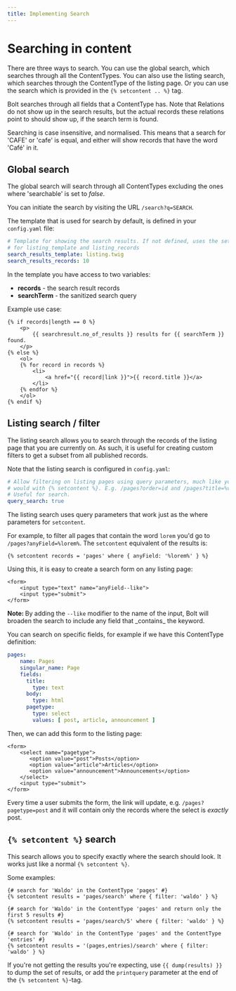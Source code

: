 ```yaml
---
title: Implementing Search
---
```

Searching in content
====================

There are three ways to search. You can use the global search, which searches
through all the ContentTypes. You can also use the listing search, which searches
through the ContentType of the listing page. Or you can use the search which is provided in
the `{% setcontent .. %}` tag.

Bolt searches through all fields that a ContentType has. 
Note that Relations do not show up in the search
results, but the actual records these relations point to should show up, if the
search term is found.

Searching is case insensitive, and normalised. This means that a search for
'CAFE' or 'cafe' is equal, and either will show records that have the word
'Café' in it.

Global search
-------------

The global search will search through
all ContentTypes excluding the ones where 'searchable' is set to _false_.

You can initiate the search by visiting the URL `/search?q=SEARCH`.

The template that is used for search by default, is defined in your
`config.yaml` file:

```yaml
# Template for showing the search results. If not defined, uses the settings
# for listing_template and listing_records
search_results_template: listing.twig
search_results_records: 10
```

In the template you have access to two variables:

  - **records** - the search result records
  - **searchTerm** - the sanitized search query

Example use case:

```twig
{% if records|length == 0 %}
    <p>
        {{ searchresult.no_of_results }} results for {{ searchTerm }} found.
    </p>
{% else %}
    <ol>
    {% for record in records %}
        <li>
            <a href="{{ record|link }}">{{ record.title }}</a>
        </li>
    {% endfor %}
    </ol>
{% endif %}
```

## Listing search / filter

The listing search allows you to search through the records of the 
listing page that you are currently on. As such, it is useful for creating
custom filters to get a subset from all published records.

Note that the listing search is configured in `config.yaml`:

```yaml
# Allow filtering on listing pages using query parameters, much like you
# would with {% setcontent %}. E.g. /pages?order=id and /pages?title=%voluptat%
# Useful for search.
query_search: true
```

The listing search uses query parameters that work just as the where parameters
for `setcontent`.

For example, to filter all pages that contain the word `lorem` you'd go to 
`/pages?anyField=%lorem%`. The `setcontent` equivalent of the results is:

```twig
{% setcontent records = 'pages' where { anyField: '%lorem%' } %}
```

Using this, it is easy to create a search form on any listing page:

```twig
<form>
    <input type="text" name="anyField--like">
    <input type="submit">
</form>
```

<p class="note"><strong>Note: </strong> By adding the <code>--like</code>
modifier to the name of the input, Bolt will broaden the search to include
any field that _contains_ the keyword.</p>

You can search on specific fields, for example if we have this
ContentType definition:

```yaml
pages:
    name: Pages
    singular_name: Page
    fields:
      title:
        type: text
      body:
        type: html
      pagetype:
        type: select
        values: [ post, article, announcement ]
```

Then, we can add this form to the listing page:

```twig
<form>
    <select name="pagetype">
       <option value="post">Posts</option>
       <option value="article">Articles</option>
       <option value="announcement">Announcements</option>
    </select>
    <input type="submit">
</form>
```

Every time a user submits the form, the link will update,
e.g. `/pages?pagetype=post` and it will contain only the records
where the select is _exactly_ post.

## `{% setcontent %}` search

This search allows you to specify exactly where the search should look. It
works just like a normal `{% setcontent %}`.

Some examples:

```
{# search for 'Waldo' in the ContentType 'pages' #}
{% setcontent results = 'pages/search' where { filter: 'waldo' } %}

{# search for 'Waldo' in the ContentType 'pages' and return only the first 5 results #}
{% setcontent results = 'pages/search/5' where { filter: 'waldo' } %}

{# search for 'Waldo' in the ContentType 'pages' and the ContentType 'entries' #}
{% setcontent results = '(pages,entries)/search' where { filter: 'waldo' } %}
```

If you're not getting the results you're expecting, use `{{ dump(results) }}`
to dump the set of results, or add the `printquery` parameter at the end of the
`{% setcontent %}`-tag.
